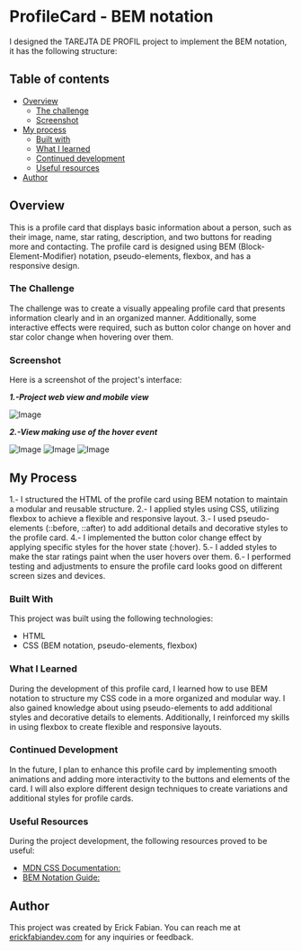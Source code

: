 # ProfileCard - BEM notation
I designed the TAREJTA DE PROFIL project to implement the BEM notation, it has the following structure:

## Table of contents

- [Overview](#overview)
  - [The challenge](#the-challenge)
  - [Screenshot](#screenshot)
- [My process](#my-process)
  - [Built with](#built-with)
  - [What I learned](#what-i-learned)
  - [Continued development](#continued-development)
  - [Useful resources](#useful-resources)
- [Author](#author)

## Overview
This is a profile card that displays basic information about a person, such as their image, name, star rating, description, and two buttons for reading more and contacting. The profile card is designed using BEM (Block-Element-Modifier) notation, pseudo-elements, flexbox, and has a responsive design.

### The Challenge
The challenge was to create a visually appealing profile card that presents information clearly and in an organized manner. Additionally, some interactive effects were required, such as button color change on hover and star color change when hovering over them.

### Screenshot
Here is a screenshot of the project's interface:

***1.-Project web view and mobile view***

![Image](assets/image.png)


***2.-View making use of the hover event***

![Image](assets/image-1.png)
![Image](assets/image-2.png)
![Image](assets/image-3.png)


## My Process
1.- I structured the HTML of the profile card using BEM notation to maintain a modular and reusable structure.
2.- I applied styles using CSS, utilizing flexbox to achieve a flexible and responsive layout.
3.- I used pseudo-elements (::before, ::after) to add additional details and decorative styles to the profile card.
4.- I implemented the button color change effect by applying specific styles for the hover state (:hover).
5.- I added styles to make the star ratings paint when the user hovers over them.
6.- I performed testing and adjustments to ensure the profile card looks good on different screen sizes and devices.

### Built With
This project was built using the following technologies:

* HTML
* CSS (BEM notation, pseudo-elements, flexbox)

### What I Learned
During the development of this profile card, I learned how to use BEM notation to structure my CSS code in a more organized and modular way. I also gained knowledge about using pseudo-elements to add additional styles and decorative details to elements. Additionally, I reinforced my skills in using flexbox to create flexible and responsive layouts.

### Continued Development
In the future, I plan to enhance this profile card by implementing smooth animations and adding more interactivity to the buttons and elements of the card. I will also explore different design techniques to create variations and additional styles for profile cards.

### Useful Resources
During the project development, the following resources proved to be useful:

* [MDN CSS Documentation:](https://developer.mozilla.org/en/docs/Web/CSS)
* [BEM Notation Guide:](https://en.bem.info/methodology/quick-start/)

## Author
This project was created by Erick Fabian. 
You can reach me at [erickfabiandev.com](erickfabiandev.com) for any inquiries or feedback.
